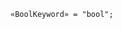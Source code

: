 <!-- This file is generated automatically by infrastructure scripts. Please don't edit by hand. -->

<!-- markdownlint-disable first-line-h1 -->

```{ .ebnf .slang-ebnf #BoolKeyword }
«BoolKeyword» = "bool";
```
